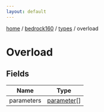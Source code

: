 ```yaml
---
layout: default
---
```


[home](/)  /  [bedrock160](/protocol/bedrock160)  /  [types](/protocol/bedrock160/types)  /  overload

# Overload

## Fields

Name | Type
---|---
parameters | [parameter](/protocol/bedrock160/types/parameter)[]
